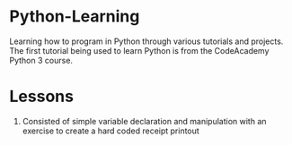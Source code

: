 # Python-Learning
Learning how to program in Python through various tutorials and projects.
The first tutorial being used to learn Python is from the CodeAcademy Python 3 course.
# Lessons
1. Consisted of simple variable declaration and manipulation with an exercise to create a hard coded receipt printout
